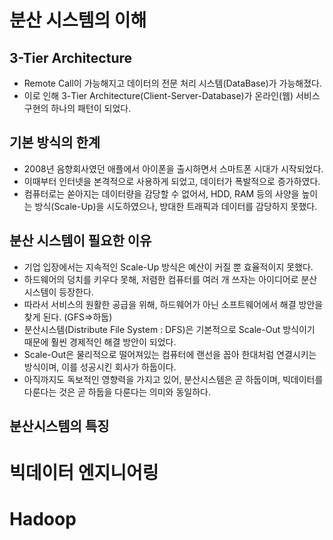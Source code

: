 # 분산 시스템의 이해
## 3-Tier Architecture
- Remote Call이 가능해지고 데이터의 전문 처리 시스템(DataBase)가 가능해졌다.
- 이로 인해 3-Tier Architecture(Client-Server-Database)가 온라인(웹) 서비스 구현의 하나의 패턴이 되었다.

## 기본 방식의 한계
- 2008년 음향회사였던 애플에서 아이폰을 출시하면서 스마트폰 시대가 시작되었다.
- 이때부터 인터넷을 본격적으로 사용하게 되었고, 데이터가 폭발적으로 증가하였다.
- 컴퓨터로는 쏟아지는 데이터량을 감당할 수 없어서, HDD, RAM 등의 사양을 높이는 방식(Scale-Up)을 시도하였으나, 방대한 트래픽과 데이터를 감당하지 못했다.

## 분산 시스템이 필요한 이유
- 기업 입장에서는 지속적인 Scale-Up 방식은 예산이 커질 뿐 효율적이지 못했다.
- 하드웨어의 덩치를 키우다 못해, 저렴한 컴퓨터를 여러 개 쓰자는 아이디어로 분산시스템이 등장한다.
- 따라서 서비스의 원활한 공급을 위해, 하드웨어가 아닌 소프트웨어에서 해결 방안을 찾게 된다. (GFS=>하둡)
- 분산시스템(Distribute File System : DFS)은 기본적으로 Scale-Out 방식이기 때문에 훨씬 경제적인 해결 방안이 되었다.
- Scale-Out은 물리적으로 떨어져있는 컴퓨터에 랜선을 꼽아 한대처럼 연결시키는 방식이며, 이를 성공시킨 회사가 하둡이다.
- 아직까지도 독보적인 영향력을 가지고 있어, 분산시스템은 곧 하둡이며, 빅데이터를 다룬다는 것은 곧 하둡을 다룬다는 의미와 동일하다.

## 분산시스템의 특징


# 빅데이터 엔지니어링

# Hadoop

